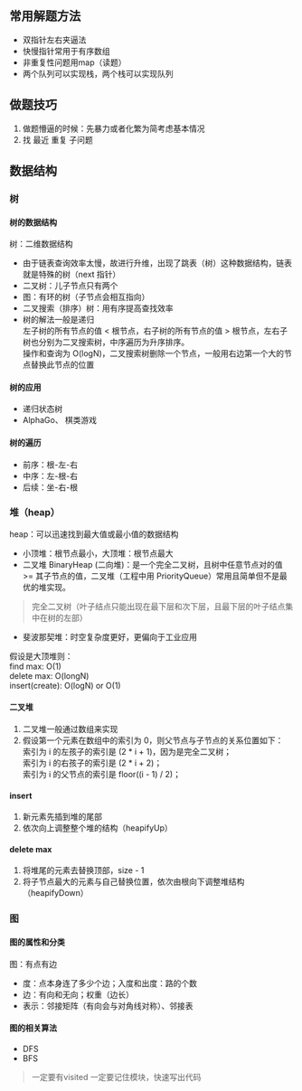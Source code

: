 ## 常用解题方法
* 双指针左右夹逼法
* 快慢指针常用于有序数组
* 非重复性问题用map（读题）
* 两个队列可以实现栈，两个栈可以实现队列

## 做题技巧  
1. 做题懵逼的时候：先暴力或者化繁为简考虑基本情况
2. 找 最近 重复 子问题



## 数据结构 
### 树
#### 树的数据结构
树：二维数据结构 
* 由于链表查询效率太慢，故进行升维，出现了跳表（树）这种数据结构，链表就是特殊的树（next 指针）  
* 二叉树：儿子节点只有两个  
* 图：有环的树（子节点会相互指向）  
* 二叉搜索（排序）树：用有序提高查找效率   
* 树的解法一般是递归  
左子树的所有节点的值 < 根节点，右子树的所有节点的值 > 根节点，左右子树也分别为二叉搜索树，中序遍历为升序排序。  
操作和查询为 O(logN)，二叉搜索树删除一个节点，一般用右边第一个大的节点替换此节点的位置

#### 树的应用  
* 递归状态树
* AlphaGo、 棋类游戏 
#### 树的遍历  
* 前序：根-左-右
* 中序：左-根-右
* 后续：坐-右-根
### 堆（heap）  
heap：可以迅速找到最大值或最小值的数据结构  
* 小顶堆：根节点最小，大顶堆：根节点最大
* 二叉堆 BinaryHeap (二向堆)：是一个完全二叉树，且树中任意节点对的值 >= 其子节点的值，二叉堆（工程中用 PriorityQueue）常用且简单但不是最优的堆实现。
>完全二叉树（叶子结点只能出现在最下层和次下层，且最下层的叶子结点集中在树的左部）
* 斐波那契堆：时空复杂度更好，更偏向于工业应用  

假设是大顶堆则：   
find max:      O(1)  
delete max:    O(longN)  
insert(create): O(logN) or O(1)   

#### 二叉堆  
1. 二叉堆一般通过数组来实现  
2. 假设第一个元素在数组中的索引为 0，则父节点与子节点的关系位置如下：  
索引为 i 的左孩子的索引是 (2 * i + 1)，因为是完全二叉树；  
索引为 i 的右孩子的索引是 (2 * i + 2)；  
索引为 i 的父节点的索引是 floor((i - 1) / 2)；   

#### insert  
1. 新元素先插到堆的尾部  
2. 依次向上调整整个堆的结构（heapifyUp）    

#### delete max
1. 将堆尾的元素去替换顶部，size - 1
2. 将子节点最大的元素与自己替换位置，依次由根向下调整堆结构（heapifyDown）  

### 图  
#### 图的属性和分类    
图：有点有边  
* 度：点本身连了多少个边；入度和出度：路的个数  
* 边：有向和无向；权重（边长）
* 表示：邻接矩阵（有向会与对角线对称）、邻接表  

#### 图的相关算法  
* DFS  
* BFS
>一定要有visited
>一定要记住模块，快速写出代码















